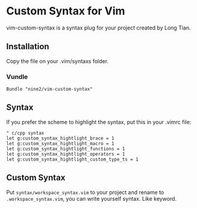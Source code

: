 # Custom Syntax for Vim

vim-custom-syntax is a syntax plug for your project created by Long Tian.

## Installation

Copy the file on your .vim/syntaxs folder.

### Vundle

```
Bundle "nine2/vim-custom-syntax"
```

## Syntax

If you prefer the scheme to highlight the syntax, put this in your .vimrc file: 
```
" c/cpp syntax
let g:custom_syntax_hightlight_brace = 1
let g:custom_syntax_hightlight_macro = 1
let g:custom_syntax_hightlight_functions = 1
let g:custom_syntax_hightlight_operators = 1
let g:custom_syntax_hightlight_custom_type_ts = 1
```

## Custom Syntax

Put `syntax/workspace_syntax.vim` to your project and rename to `.workspace_syntax.vim`, you can write yourself syntax. Like keyword.


